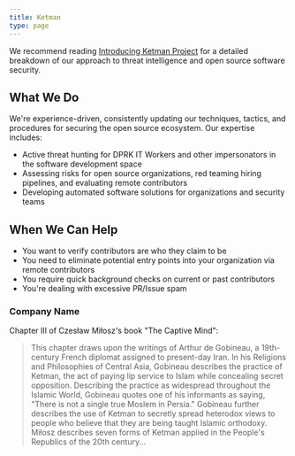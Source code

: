```yaml
---
title: Ketman
type: page
---
```


We recommend reading [Introducing Ketman Project](https://ketman.org/introducing-ketman-project.html) for a detailed breakdown of our approach to threat intelligence and open source software security.

## What We Do

We're experience-driven, consistently updating our techniques, tactics, and procedures for securing the open source ecosystem. Our expertise includes:

* Active threat hunting for DPRK IT Workers and other impersonators in the software development space
* Assessing risks for open source organizations, red teaming hiring pipelines, and evaluating remote contributors
* Developing automated software solutions for organizations and security teams

## When We Can Help

* You want to verify contributors are who they claim to be
* You need to eliminate potential entry points into your organization via remote contributors
* You require quick background checks on current or past contributors
* You're dealing with excessive PR/Issue spam

### Company Name

Chapter III of Czesław Miłosz's book "The Captive Mind":

> This chapter draws upon the writings of Arthur de Gobineau, a 19th-century French diplomat assigned to present-day Iran. In his Religions and Philosophies of Central Asia, Gobineau describes the practice of Ketman, the act of paying lip service to Islam while concealing secret opposition. Describing the practice as widespread throughout the Islamic World, Gobineau quotes one of his informants as saying, "There is not a single true Moslem in Persia." Gobineau further describes the use of Ketman to secretly spread heterodox views to people who believe that they are being taught Islamic orthodoxy. Miłosz describes seven forms of Ketman applied in the People's Republics of the 20th century...